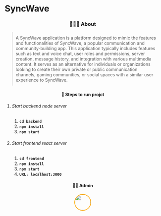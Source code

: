 # SyncWave

<div align="center">

<h3>🧑🏽‍💻 About</h3>

<blockquote style="padding:10px" align="left">
   A SyncWave application is a platform designed to mimic the features and functionalities of SyncWave, a popular communication and community-building app. This application typically includes features such as text and voice chat, user roles and permissions, server creation, message history, and integration with various multimedia content. It serves as an alternative for individuals or organizations looking to create their own private or public communication channels, gaming communities, or social spaces with a similar user experience to SyncWave.
</blockquote>
</div>

<div align="center">
<h4>🚀 Steps to run projct</h4>
</div>
<ol>
  <li>
    <h6>Start backend node server</h6>
    <ol>
      <li>
        <code><b>cd backend</b></code>
      </li>
      <li>
        <code><b>npm install</b></code>
      </li>
      <li>
        <code><b>npm start</b></code>
      </li>
    </ol>
  </li>
  <li>
    <h6>Start frontend react server</h6>
    <ol>
      <li>
        <code><b>cd frontend</b></code>
      </li>
      <li>
        <code><b>npm install</b></code>
      </li>
      <li>
        <code><b>npm start</b></code>
      </li>
      <li>
        <code><b>URL: localhost:3000</b></code>
      </li>
    </ol>
  </li>
</ol>


<div align="center">
<h4>🤹🏽 Admin</h4>


<a href="https://github.com/om1512">
    <img src="https://avatars.githubusercontent.com/u/72222606?v=4" style="height:50px; border:2px solid orange; border-radius:100%"/>
</a>
</div>
